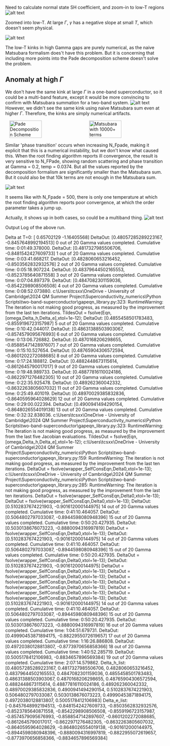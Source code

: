 Need to calculate normal state SH coefficient, and zoom-in to low-T regions
![alt text](image-12.png)

Zoomed into low-T. At large $\Gamma,$ $\gamma$ has a negative slope at small $T,$ which doesn't seem physical. 

![alt text](image-13.png)

The low-T kinks in high Gamma gaps are purely numerical, as the naive Matsubara formalism does't have this problem. But it is concerning that including more points into the Pade decomposition scheme doesn't solve the problem. 

## Anomaly at high $\Gamma$
We don't have the same kink at large $\Gamma$ in a one-band superconductor, so it could be a multi-band feature, except it would be more convincing to confirm with Matsubara summation for a two-band system. 
![alt text](image-14.png)
However, we didn't see the same kink using naive Matsubara sum even at higher $\Gamma.$ Therefore, the kinks are simply numerical artifacts.

<div style="display: flex; justify-content: space-around;">
    <img src="image-8.png" alt="Pade Decomposition Scheme" style="width: 45%;">
    <img src="image-15.png" alt="Matsubara with 10000+ terms" style="width: 45%;">
</div>

Similar 'phase transition' occurs when increasing N_Fpade, making it explicit that this is a numerical instability, but we don't know what caused this. When the root finding algorithm reports ill convergence, the result is very sensitive to N_FPade, showing random scattering and phase transition at Gamma = 0.2, temp = 0.0374. But all the values reported by the decomposition formalism are significantly smaller than the Matsubara sum. But it could also be that 10k terms are not enough in the Matsubara sum. 

![alt text](image-16.png)

It seems like with N_Fpade = 500, there is only one temperature at which the root finding algorithm reports poor convergence, at which the order parameter takes a jump up. 

Actually, it shows up in both cases, so could be a multiband thing. 
![alt text](image-17.png)

Output Log of the above run. 

Delta at T=0:  [ 0.65702129 -1.16405568]
DeltaOut: [0.48057285289223167, -0.8457648992194513]
0 out of 20 Gamma values completed. Cumulative time: 0:01:49.378000.
DeltaOut: [0.4817327985506706, -0.8481542427609733]
1 out of 20 Gamma values completed. Cumulative time: 0:03:41.668217.
DeltaOut: [0.4828060653216452, -0.8503562832932576]
2 out of 20 Gamma values completed. Cumulative time: 0:05:18.907224.
DeltaOut: [0.48379644502165553, -0.8523785640871558]
3 out of 20 Gamma values completed. Cumulative time: 0:07:04.897379.
DeltaOut: [0.4847082301159036, -0.8542298908506508]
4 out of 20 Gamma values completed. Cumulative time: 0:08:52.073880.
c:\Users\tcsxx\OneDrive - University of Cambridge\2024 QM Summer Project\Superconductivity_numerics\Python Scripts\two-band-superconductor\gapeqn_library.py:323: RuntimeWarning: The iteration is not making good progress, as measured by the
  improvement from the last ten iterations.
  TildesOut = fsolve(Eqn,[omega,Delta_h,Delta_e],xtol=1e-12);
DeltaOut: [0.4855458501783483, -0.8559196723157987]
5 out of 20 Gamma values completed. Cumulative time: 0:10:42.044017.
DeltaOut: [0.48631388503903067, -0.8574579095676993]
6 out of 20 Gamma values completed. Cumulative time: 0:13:06.726882.
DeltaOut: [0.4870168206298655, -0.8588547142897607]
7 out of 20 Gamma values completed. Cumulative time: 0:15:10.527654.
DeltaOut: [0.48765904306572594, -0.8601202272088685]
8 out of 20 Gamma values completed. Cumulative time: 0:17:24.188812.
DeltaOut: [0.4882448673115614, -0.8612645790017017]
9 out of 20 Gamma values completed. Cumulative time: 0:19:48.989733.
DeltaOut: [0.48877816110024186, -0.8622971276482305]
10 out of 20 Gamma values completed. Cumulative time: 0:22:35.925478.
DeltaOut: [0.489262360042332, -0.8632263805607032]
11 out of 20 Gamma values completed. Cumulative time: 0:25:49.401019.
DeltaOut: [0.48970029385832836, -0.8640595964028629]
12 out of 20 Gamma values completed. Cumulative time: 0:29:00.022394.
DeltaOut: [0.4900941494290154, -0.8648026554019138]
13 out of 20 Gamma values completed. Cumulative time: 0:32:32.838036.
c:\Users\tcsxx\OneDrive - University of Cambridge\2024 QM Summer Project\Superconductivity_numerics\Python Scripts\two-band-superconductor\gapeqn_library.py:323: RuntimeWarning: The iteration is not making good progress, as measured by the
  improvement from the last five Jacobian evaluations.
  TildesOut = fsolve(Eqn,[omega,Delta_h,Delta_e],xtol=1e-12);
c:\Users\tcsxx\OneDrive - University of Cambridge\2024 QM Summer Project\Superconductivity_numerics\Python Scripts\two-band-superconductor\gapeqn_library.py:159: RuntimeWarning: The iteration is not making good progress, as measured by the
  improvement from the last ten iterations.
  DeltaOut = fsolve(wrapper_SelfConsEqn,Delta0,xtol=1e-13);
c:\Users\tcsxx\OneDrive - University of Cambridge\2024 QM Summer Project\Superconductivity_numerics\Python Scripts\two-band-superconductor\gapeqn_library.py:285: RuntimeWarning: The iteration is not making good progress, as measured by the
  improvement from the last ten iterations.
  DeltaOut = fsolve(wrapper_SelfConsEqn,Delta0,xtol=1e-13);
  DeltaOut = fsolve(wrapper_SelfConsEqn,Delta0,xtol=1e-13);
DeltaOut: [0.5102837674221903, -0.901612000144975]
14 out of 20 Gamma values completed. Cumulative time: 0:41:10.464057.
DeltaOut: [0.5064802797033087, -0.8944598080948396]
15 out of 20 Gamma values completed. Cumulative time: 0:50:20.427935.
DeltaOut: [0.5030138676073223, -0.8880094316997819]
  DeltaOut = fsolve(wrapper_SelfConsEqn,Delta0,xtol=1e-13);
DeltaOut: [0.5102837674221903, -0.901612000144975]
14 out of 20 Gamma values completed. Cumulative time: 0:41:10.464057.
DeltaOut: [0.5064802797033087, -0.8944598080948396]
15 out of 20 Gamma values completed. Cumulative time: 0:50:20.427935.
  DeltaOut = fsolve(wrapper_SelfConsEqn,Delta0,xtol=1e-13);
DeltaOut: [0.5102837674221903, -0.901612000144975]
  DeltaOut = fsolve(wrapper_SelfConsEqn,Delta0,xtol=1e-13);
  DeltaOut = fsolve(wrapper_SelfConsEqn,Delta0,xtol=1e-13);
  DeltaOut = fsolve(wrapper_SelfConsEqn,Delta0,xtol=1e-13);
  DeltaOut = fsolve(wrapper_SelfConsEqn,Delta0,xtol=1e-13);
  DeltaOut = fsolve(wrapper_SelfConsEqn,Delta0,xtol=1e-13);
  DeltaOut = fsolve(wrapper_SelfConsEqn,Delta0,xtol=1e-13);
DeltaOut: [0.5102837674221903, -0.901612000144975]
14 out of 20 Gamma values completed. Cumulative time: 0:41:10.464057.
DeltaOut: [0.5064802797033087, -0.8944598080948396]
15 out of 20 Gamma values completed. Cumulative time: 0:50:20.427935.
DeltaOut: [0.5030138676073223, -0.8880094316997819]
16 out of 20 Gamma values completed. Cumulative time: 1:04:51.679731.
DeltaOut: [0.49990453871894175, -0.8822955072619657]
17 out of 20 Gamma values completed. Cumulative time: 1:16:26.886808.
DeltaOut: [0.49720380128813807, -0.8773970656858366]
18 out of 20 Gamma values completed. Cumulative time: 1:40:52.285719.
DeltaOut: [0.5005178412106983, -0.8834657896569384]
19 out of 20 Gamma values completed. Cumulative time: 2:07:14.579862.
Delta_h_list:[0.48057285289223167, 0.4817327985506706, 0.4828060653216452, 0.48379644502165553, 0.4847082301159036, 0.4855458501783483, 0.48631388503903067, 0.4870168206298655, 0.48765904306572594, 0.4882448673115614, 0.48877816110024186, 0.489262360042332, 0.48970029385832836, 0.4900941494290154, 0.5102837674221903, 0.5064802797033087, 0.5030138676073223, 0.49990453871894175, 0.49720380128813807, 0.5005178412106983]
Delta_e_list:[-0.8457648992194513, -0.8481542427609733, -0.8503562832932576, -0.8523785640871558, -0.8542298908506508, -0.8559196723157987, -0.8574579095676993, -0.8588547142897607, -0.8601202272088685, -0.8612645790017017, -0.8622971276482305, -0.8632263805607032, -0.8640595964028629, -0.8648026554019138, -0.901612000144975, -0.8944598080948396, -0.8880094316997819, -0.8822955072619657, -0.8773970656858366, -0.8834657896569384]